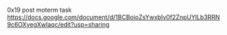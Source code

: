 0x19 post moterm task https://docs.google.com/document/d/1BCBoioZsYwxbIv0f2ZnpUYlLb3RRN9c6OXyegXwIaqc/edit?usp=sharing
